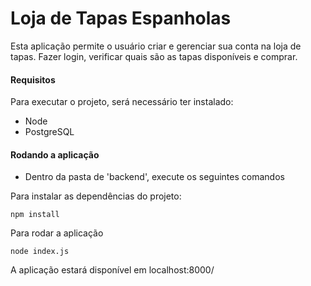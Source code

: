 # Loja de Tapas Espanholas

Esta aplicação permite o usuário criar e gerenciar sua conta na loja de tapas. Fazer login, verificar quais são as tapas disponíveis e comprar. 

#### Requisitos 

Para executar o projeto, será necessário ter instalado:

- Node
- PostgreSQL
  
#### Rodando a aplicação 

- Dentro da pasta de 'backend', execute os seguintes comandos

Para instalar as dependências do projeto:

```npm install```

Para rodar a aplicação

```node index.js```

A aplicação estará disponível em localhost:8000/